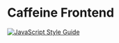 # Caffeine Frontend

[![JavaScript Style Guide](https://img.shields.io/badge/code_style-standard-brightgreen.svg)](https://standardjs.com)